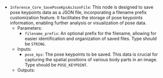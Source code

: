 - `Inference_Core_SavePoseKpsAsJsonFile`: This node is designed to save pose keypoints data as a JSON file, incorporating a filename prefix customization feature. It facilitates the storage of pose keypoints information, enabling further analysis or visualization of pose data.
    - Parameters:
        - `filename_prefix`: An optional prefix for the filename, allowing for easier identification and organization of saved files. Type should be `STRING`.
    - Inputs:
        - `pose_kps`: The pose keypoints to be saved. This data is crucial for capturing the spatial positions of various body parts in an image. Type should be `POSE_KEYPOINT`.
    - Outputs:
